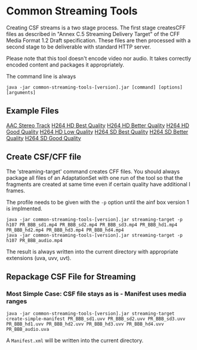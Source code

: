# Common Streaming Tools

Creating CSF streams is a two stage process. The first stage createsCFF files as described in "Annex C.5 Streaming Delivery 
Target" of the CFF Media Format 1.2 Draft specification. These files are then processed with a second stage to be 
deliverable with standard HTTP server. 

Please note that this tool doesn't encode video nor audio. It takes correctly encoded content and packages it appropriately.

The command line is always

```
java -jar common-streaming-tools-[version].jar [command] [options] [arguments]
```

## Example Files

[AAC Stereo Track](https://castlabs-dl.s3.amazonaws.com/public/drmtoday/sample_media_files_for_packager/PR_testfiles/PR_BBB_audio.mp4)
[H264 HD Best Quality](https://castlabs-dl.s3.amazonaws.com/public/drmtoday/sample_media_files_for_packager/PR_testfiles/PR_BBB_hd1.mp4)
[H264 HD Better Quality](https://castlabs-dl.s3.amazonaws.com/public/drmtoday/sample_media_files_for_packager/PR_testfiles/PR_BBB_hd2.mp4)
[H264 HD Good Quality](https://castlabs-dl.s3.amazonaws.com/public/drmtoday/sample_media_files_for_packager/PR_testfiles/PR_BBB_hd3.mp4)
[H264 HD Low Quality](https://castlabs-dl.s3.amazonaws.com/public/drmtoday/sample_media_files_for_packager/PR_testfiles/PR_BBB_hd4.mp4)
[H264 SD Best Quality](https://castlabs-dl.s3.amazonaws.com/public/drmtoday/sample_media_files_for_packager/PR_testfiles/PR_BBB_sd1.mp4)
[H264 SD Better Quality](https://castlabs-dl.s3.amazonaws.com/public/drmtoday/sample_media_files_for_packager/PR_testfiles/PR_BBB_sd2.mp4)
[H264 SD Good Quality](https://castlabs-dl.s3.amazonaws.com/public/drmtoday/sample_media_files_for_packager/PR_testfiles/PR_BBB_sd3.mp4)


## Create CSF/CFF file

The 'streaming-target' command creates CFF files. You should always package all files of an AdaptationSet with one run of
the tool so that the fragments are created at same time even if certain quality have additional I frames.

The profile needs to be given with the `-p` option until the ainf box version 1 is implmented. 


```
java -jar common-streaming-tools-[version].jar streaming-target -p h107 PR_BBB_sd1.mp4 PR_BBB_sd2.mp4 PR_BBB_sd3.mp4 PR_BBB_hd1.mp4 PR_BBB_hd2.mp4 PR_BBB_hd3.mp4 PR_BBB_hd4.mp4 
java -jar common-streaming-tools-[version].jar streaming-target -p h107 PR_BBB_audio.mp4 

```

The result is always written into the current directory with appropriate extensions (uva, uvv, uvt). 

## Repackage CSF File for Streaming

### Most Simple Case: CSF file stays as is - Manifest uses media ranges

```
java -jar common-streaming-tools-[version].jar streaming-target  create-simple-manifest PR_BBB_sd1.uvv PR_BBB_sd2.uvv PR_BBB_sd3.uvv PR_BBB_hd1.uvv PR_BBB_hd2.uvv PR_BBB_hd3.uvv PR_BBB_hd4.uvv PR_BBB_audio.uva
```

A `Manifest.xml` will be written into the current directory. 

